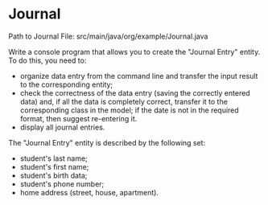 # Journal

Path to Journal File: src/main/java/org/example/Journal.java

Write a console program that allows you to create the "Journal Entry" entity.
To do this, you need to:
* organize data entry from the command line and transfer the input result to the corresponding entity;
* check the correctness of the data entry (saving the correctly entered data) and, if all the data is completely correct, transfer it to the corresponding class in the model; if the date is not in the required format, then suggest re-entering it.
* display all journal entries.

The "Journal Entry" entity is described by the following set:
* student's last name;
* student's first name;
* student's birth data;
* student's phone number;
* home address (street, house, apartment).
